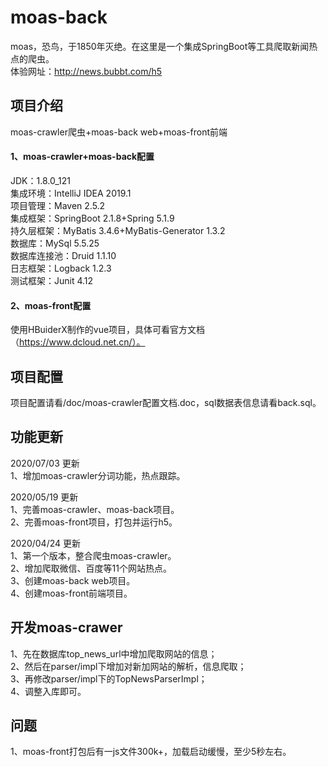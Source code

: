 # moas-back
moas，恐鸟，于1850年灭绝。在这里是一个集成SpringBoot等工具爬取新闻热点的爬虫。<br/>
体验网址：http://news.bubbt.com/h5 <br/>

## 项目介绍
moas-crawler爬虫+moas-back web+moas-front前端<br/>
#### 1、moas-crawler+moas-back配置
JDK：1.8.0_121<br/>
集成环境：IntelliJ IDEA 2019.1<br/>
项目管理：Maven 2.5.2<br/>
集成框架：SpringBoot 2.1.8+Spring 5.1.9<br/>
持久层框架：MyBatis 3.4.6+MyBatis-Generator 1.3.2<br/>
数据库：MySql 5.5.25<br/>
数据库连接池：Druid 1.1.10<br/>
日志框架：Logback 1.2.3<br/>
测试框架：Junit 4.12<br/>

#### 2、moas-front配置
使用HBuiderX制作的vue项目，具体可看官方文档（https://www.dcloud.net.cn/）。<br/>

## 项目配置
项目配置请看/doc/moas-crawler配置文档.doc，sql数据表信息请看back.sql。

## 功能更新
2020/07/03 更新<br />
1、增加moas-crawler分词功能，热点跟踪。<br />

2020/05/19 更新<br />
1、完善moas-crawler、moas-back项目。<br />
2、完善moas-front项目，打包并运行h5。<br />

2020/04/24 更新 <br />
1、第一个版本，整合爬虫moas-crawler。<br />
2、增加爬取微信、百度等11个网站热点。<br />
3、创建moas-back web项目。<br />
4、创建moas-front前端项目。<br />

## 开发moas-crawer
1、先在数据库top_news_url中增加爬取网站的信息；<br />
2、然后在parser/impl下增加对新加网站的解析，信息爬取；<br />
3、再修改parser/impl下的TopNewsParserImpl；<br />
4、调整入库即可。<br />

## 问题
1、moas-front打包后有一js文件300k+，加载启动缓慢，至少5秒左右。